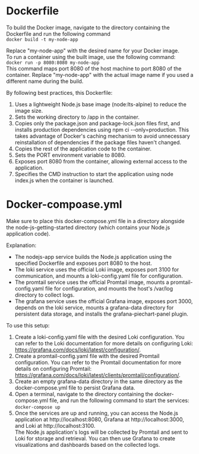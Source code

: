 # Dockerfile
To build the Docker image, navigate to the directory containing the Dockerfile and run the following command  
```docker build -t my-node-app```

Replace "my-node-app" with the desired name for your Docker image.  
To run a container using the built image, use the following command:  
```docker run -p 8080:8080 my-node-app```    
This command maps port 8080 of the host machine to port 8080 of the container. Replace "my-node-app" with the actual image name if you used a different name during the build.

By following best practices, this Dockerfile:

1. Uses a lightweight Node.js base image (node:lts-alpine) to reduce the image size.
2. Sets the working directory to /app in the container.
3. Copies only the package.json and package-lock.json files first, and installs production dependencies using npm ci --only=production. This takes advantage of Docker's caching mechanism to avoid unnecessary reinstallation of dependencies if the package files haven't changed.
4. Copies the rest of the application code to the container.
5. Sets the PORT environment variable to 8080.
6. Exposes port 8080 from the container, allowing external access to the application.
7. Specifies the CMD instruction to start the application using node index.js when the container is launched.   

# Docker-compoase.yml  
Make sure to place this docker-compose.yml file in a directory alongside the node-js-getting-started directory (which contains your Node.js application code).  

Explanation:   

* The nodejs-app service builds the Node.js application using the specified Dockerfile and exposes port 8080 to the host.   
* The loki service uses the official Loki image, exposes port 3100 for communication, and mounts a loki-config.yaml file for configuration.   
* The promtail service uses the official Promtail image, mounts a promtail-config.yaml file for configuration, and mounts the host's /var/log directory to collect logs.   
* The grafana service uses the official Grafana image, exposes port 3000, depends on the loki service, mounts a grafana-data directory for persistent data storage, and installs the grafana-piechart-panel plugin.   

To use this setup:  

1. Create a loki-config.yaml file with the desired Loki configuration. You can refer to the Loki documentation for more details on configuring Loki: https://grafana.com/docs/loki/latest/configuration/.   
2. Create a promtail-config.yaml file with the desired Promtail configuration. You can refer to the Promtail documentation for more details on configuring Promtail: https://grafana.com/docs/loki/latest/clients/promtail/configuration/.   
3. Create an empty grafana-data directory in the same directory as the docker-compose.yml file to persist Grafana data.  
4. Open a terminal, navigate to the directory containing the docker-compose.yml file, and run the following command to start the services:  
```docker-compose up```   
5. Once the services are up and running, you can access the Node.js application at http://localhost:8080, Grafana at http://localhost:3000, and Loki at http://localhost:3100.   
The Node.js application's logs will be collected by Promtail and sent to Loki for storage and retrieval. You can then use Grafana to create visualizations and dashboards based on the collected logs.  


